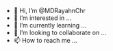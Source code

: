 - 👋 Hi, I’m @MDRayahnChr
- 👀 I’m interested in ...
- 🌱 I’m currently learning ...
- 💞️ I’m looking to collaborate on ...
- 📫 How to reach me ...

<!---
MDRayahnChr/MDRayahnChr is a ✨ special ✨ repository because its `README.md` (this file) appears on your GitHub profile.
You can click the Preview link to take a look at your changes.
--->
